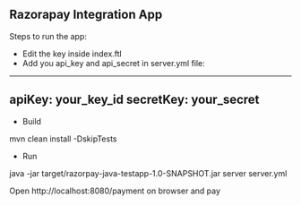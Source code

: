 ## Razorapay Integration App 

Steps to run the app:

- Edit the key inside index.ftl
- Add you api_key and api_secret in server.yml file:
---------------------------------
apiKey: your_key_id
secretKey: your_secret
---------------------------------
- Build 

mvn clean install -DskipTests

- Run 

java -jar target/razorpay-java-testapp-1.0-SNAPSHOT.jar server server.yml

Open http://localhost:8080/payment on browser and pay
